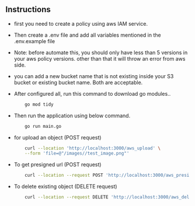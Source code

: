 ## Instructions

* first you need to create a policy using aws IAM service.

* Then create a .env file and add all variables mentioned in the .env.example file

* Note: before automate this, you should only have less than 5 versions in your aws policy versions. other than that it will throw an error from aws side.

* you can add a new bucket name that is not existing inside your S3 bucket or existing bucket name. Both are acceptable.

* After configured all,  run this command to download go modules..
    ```bash
        go mod tidy
    ```

* Then run the application using below command.
    ```bash
        go run main.go
    ```

* for upload an object (POST request)
    ```bash
        curl --location 'http://localhost:3000/aws_upload' \
        --form 'file=@"/images//test_image.png"'
    ```

* To get presigned url (POST request)
    ```bash
        curl --location --request POST 'http://localhost:3000/aws_presigned_url'
    ```

* To delete existing object (DELETE request)
    ```bash
        curl --location --request DELETE 'http://localhost:3000/aws_delete_object'
    ```